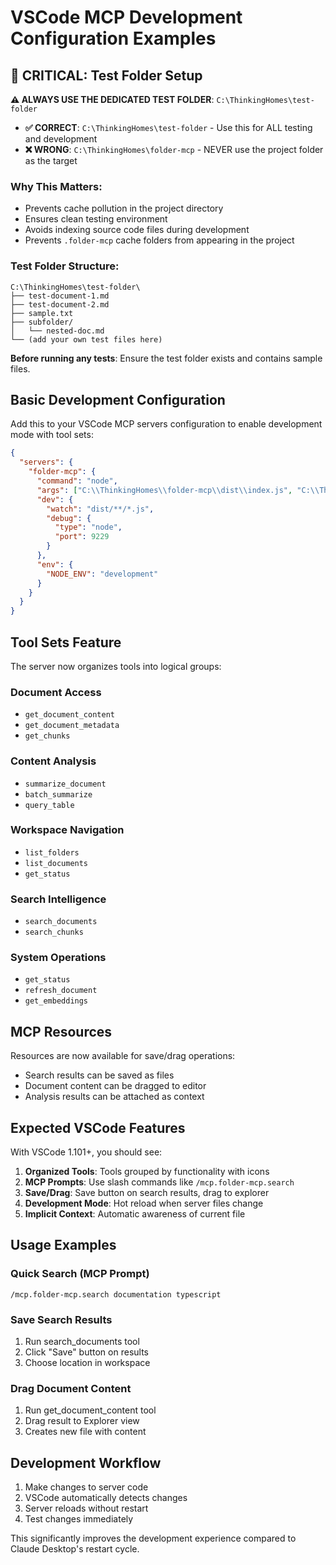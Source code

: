 # VSCode MCP Development Configuration Examples

## 🚨 CRITICAL: Test Folder Setup

**⚠️ ALWAYS USE THE DEDICATED TEST FOLDER**: `C:\ThinkingHomes\test-folder`

- **✅ CORRECT**: `C:\ThinkingHomes\test-folder` - Use this for ALL testing and development
- **❌ WRONG**: `C:\ThinkingHomes\folder-mcp` - NEVER use the project folder as the target

### Why This Matters:
- Prevents cache pollution in the project directory  
- Ensures clean testing environment
- Avoids indexing source code files during development
- Prevents `.folder-mcp` cache folders from appearing in the project

### Test Folder Structure:
```
C:\ThinkingHomes\test-folder\
├── test-document-1.md
├── test-document-2.md  
├── sample.txt
├── subfolder/
│   └── nested-doc.md
└── (add your own test files here)
```

**Before running any tests**: Ensure the test folder exists and contains sample files.

## Basic Development Configuration

Add this to your VSCode MCP servers configuration to enable development mode with tool sets:

```json
{
  "servers": {
    "folder-mcp": {
      "command": "node",
      "args": ["C:\\ThinkingHomes\\folder-mcp\\dist\\index.js", "C:\\ThinkingHomes\\test-folder"],
      "dev": {
        "watch": "dist/**/*.js",
        "debug": { 
          "type": "node",
          "port": 9229 
        }
      },
      "env": {
        "NODE_ENV": "development"
      }
    }
  }
}
```

## Tool Sets Feature

The server now organizes tools into logical groups:

### Document Access
- `get_document_content`
- `get_document_metadata` 
- `get_chunks`

### Content Analysis
- `summarize_document`
- `batch_summarize`
- `query_table`

### Workspace Navigation
- `list_folders`
- `list_documents`
- `get_status`

### Search Intelligence
- `search_documents`
- `search_chunks`

### System Operations
- `get_status`
- `refresh_document`
- `get_embeddings`

## MCP Resources

Resources are now available for save/drag operations:
- Search results can be saved as files
- Document content can be dragged to editor
- Analysis results can be attached as context

## Expected VSCode Features

With VSCode 1.101+, you should see:
1. **Organized Tools**: Tools grouped by functionality with icons
2. **MCP Prompts**: Use slash commands like `/mcp.folder-mcp.search`
3. **Save/Drag**: Save button on search results, drag to explorer
4. **Development Mode**: Hot reload when server files change
5. **Implicit Context**: Automatic awareness of current file

## Usage Examples

### Quick Search (MCP Prompt)
```
/mcp.folder-mcp.search documentation typescript
```

### Save Search Results
1. Run search_documents tool
2. Click "Save" button on results
3. Choose location in workspace

### Drag Document Content
1. Run get_document_content tool
2. Drag result to Explorer view
3. Creates new file with content

## Development Workflow

1. Make changes to server code
2. VSCode automatically detects changes
3. Server reloads without restart
4. Test changes immediately

This significantly improves the development experience compared to Claude Desktop's restart cycle.
